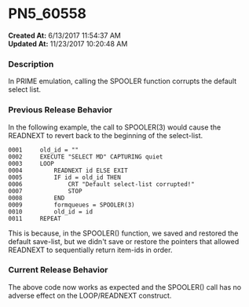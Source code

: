 # PN5_60558

**Created At:** 6/13/2017 11:54:37 AM  
**Updated At:** 11/23/2017 10:20:48 AM  


### Description

In PRIME emulation, calling the SPOOLER function corrupts the default select list.



### Previous Release Behavior

In the following example, the call to SPOOLER(3) would cause the READNEXT to revert back to the beginning of the select-list.

```
0001     old_id = ""
0002     EXECUTE "SELECT MD" CAPTURING quiet
0003     LOOP
0004         READNEXT id ELSE EXIT
0005         IF id = old_id THEN
0006             CRT "Default select-list corrupted!"
0007             STOP
0008         END
0009         formqueues = SPOOLER(3)
0010         old_id = id
0011     REPEAT
```

This is because, in the SPOOLER() function, we saved and restored the default save-list, but we didn't save or restore the pointers that allowed READNEXT to sequentially return item-ids in order.



### Current Release Behavior

The above code now works as expected and the SPOOLER() call has no adverse effect on the LOOP/READNEXT construct.
